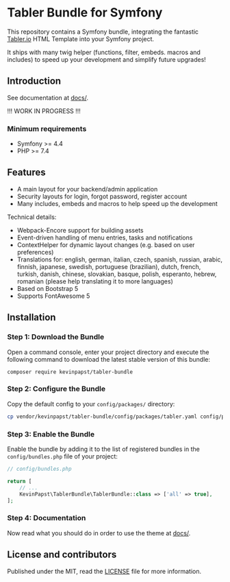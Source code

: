 # Tabler Bundle for Symfony

This repository contains a Symfony bundle, integrating the fantastic [Tabler.io](https://tabler.io) HTML Template into your Symfony project.

It ships with many twig helper (functions, filter, embeds. macros and includes) to speed up your development and simplify future upgrades!

## Introduction

See documentation at [docs/](docs/index.md).

!!! WORK IN PROGRESS !!!

### Minimum requirements

- Symfony >= 4.4
- PHP >= 7.4

## Features

- A main layout for your backend/admin application
- Security layouts for login, forgot password, register account
- Many includes, embeds and macros to help speed up the development 
  
Technical details:

- Webpack-Encore support for building assets
- Event-driven handling of menu entries, tasks and notifications
- ContextHelper for dynamic layout changes (e.g. based on user preferences)
- Translations for: english, german, italian, czech, spanish, russian, arabic, finnish, japanese, swedish, portuguese (brazilian), dutch, french, turkish, danish, chinese, slovakian, basque, polish, esperanto, hebrew, romanian (please help translating it to more languages)
- Based on Bootstrap 5
- Supports FontAwesome 5

## Installation

### Step 1: Download the Bundle

Open a command console, enter your project directory and execute the
following command to download the latest stable version of this bundle:

```console
composer require kevinpapst/tabler-bundle
```

### Step 2: Configure the Bundle

Copy the default config to your `config/packages/` directory:

```bash
cp vendor/kevinpapst/tabler-bundle/config/packages/tabler.yaml config/packages/
```

### Step 3: Enable the Bundle

Enable the bundle by adding it to the list of registered bundles
in the `config/bundles.php` file of your project:

```php
// config/bundles.php

return [
    // ...
    KevinPapst\TablerBundle\TablerBundle::class => ['all' => true],
];
```

### Step 4: Documentation

Now read what you should do in order to use the theme at [docs/](docs/index.md).

## License and contributors

Published under the MIT, read the [LICENSE](LICENSE) file for more information.
